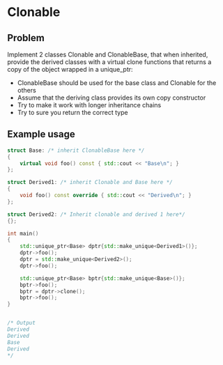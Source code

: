 # Clonable

## Problem

Implement 2 classes Clonable and ClonableBase, that when inherited, provide the derived classes with a virtual clone functions that returns a copy of the object wrapped in a unique_ptr:
* ClonableBase should be used for the base class and Clonable for the others
* Assume that the deriving class provides its own copy constructor
* Try to make it work with longer inheritance chains
* Try to sure you return the correct type

## Example usage

```c++
struct Base: /* inherit ClonableBase here */
{
    virtual void foo() const { std::cout << "Base\n"; }
};

struct Derived1: /* inherit Clonable and Base here */
{
    void foo() const override { std::cout << "Derived\n"; }
};

struct Derived2: /* Inherit clonable and derived 1 here*/
{};

int main()
{
    std::unique_ptr<Base> dptr{std::make_unique<Derived1>()};
    dptr->foo();
    dptr = std::make_unique<Derived2>();
    dptr->foo();

    std::unique_ptr<Base> bptr{std::make_unique<Base>()};
    bptr->foo();
    bptr = dptr->clone();
    bptr->foo();
}


/* Output
Derived
Derived
Base
Derived
*/
```
